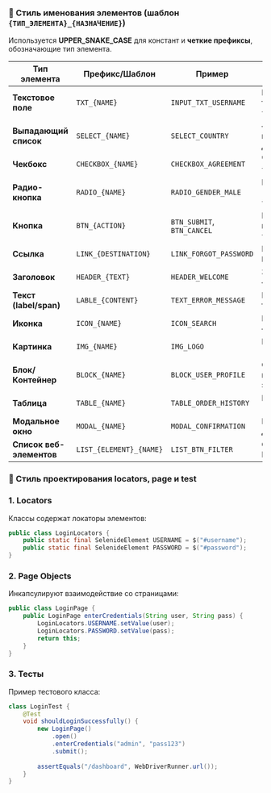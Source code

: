 
### **📌 Стиль именования элементов (шаблон `{ТИП_ЭЛЕМЕНТА}_{НАЗНАЧЕНИЕ}`)**  
Используется **UPPER_SNAKE_CASE** для констант и **четкие префиксы**, обозначающие тип элемента.  

| **Тип элемента**         | **Префикс/Шаблон**      | **Пример**                 | **Описание**                                |
|--------------------------|-------------------------|----------------------------|---------------------------------------------|
| **Текстовое поле**       | `TXT_{NAME}`            | `INPUT_TXT_USERNAME`       | Поле ввода текста (`<input type="text">`)   |
| **Выпадающий список**    | `SELECT_{NAME}`         | `SELECT_COUNTRY`           | `<select>` или кастомный дропдаун           |
| **Чекбокс**              | `CHECKBOX_{NAME}`       | `CHECKBOX_AGREEMENT`       | Чекбокс (`<input type="checkbox">`)         |
| **Радио-кнопка**         | `RADIO_{NAME}`          | `RADIO_GENDER_MALE`        | Радиокнопка (`<input type="radio">`)        |
| **Кнопка**               | `BTN_{ACTION}`          | `BTN_SUBMIT`, `BTN_CANCEL` | Кнопка (`<button>` или `<input type="button">`) |
| **Ссылка**               | `LINK_{DESTINATION}`    | `LINK_FORGOT_PASSWORD`     | Гиперссылка (`<a href="">`)                 |
| **Заголовок**            | `HEADER_{TEXT}`         | `HEADER_WELCOME`           | Заголовок (`<h1>`, `<h2>`, etc.)            |
| **Текст (label/span)**   | `LABLE_{CONTENT}`       | `TEXT_ERROR_MESSAGE`       | Произвольный текст на странице              |
| **Иконка**               | `ICON_{NAME}`           | `ICON_SEARCH`              | Иконка (обычно `<svg>` или `<i>`)           |
| **Картинка**             | `IMG_{NAME}`            | `IMG_LOGO`                 | Изображение (`<img>`)                       |
| **Блок/Контейнер**       | `BLOCK_{NAME}`          | `BLOCK_USER_PROFILE`       | Обертка для группы элементов (`<div>`)      |
| **Таблица**              | `TABLE_{NAME}`          | `TABLE_ORDER_HISTORY`      | HTML-таблица (`<table>`)                    |
| **Модальное окно**       | `MODAL_{NAME}`          | `MODAL_CONFIRMATION`       | Попап/диалоговое окно                       |
| **Список веб-элементов** | `LIST_{ELEMENT}_{NAME}` | `LIST_BTN_FILTER`          | Объект ElementsCollection                   |

### **📌 Стиль проектирования locators, page и test**
### 1. Locators
Классы содержат локаторы элементов:
```java
public class LoginLocators {
    public static final SelenideElement USERNAME = $("#username");
    public static final SelenideElement PASSWORD = $("#password");
}
```

### 2. Page Objects
Инкапсулируют взаимодействие со страницами:
```java
public class LoginPage {
    public LoginPage enterCredentials(String user, String pass) {
        LoginLocators.USERNAME.setValue(user);
        LoginLocators.PASSWORD.setValue(pass);
        return this;
    }
}
```

### 3. Тесты
Пример тестового класса:
```java
class LoginTest {
    @Test
    void shouldLoginSuccessfully() {
        new LoginPage()
            .open()
            .enterCredentials("admin", "pass123")
            .submit();
        
        assertEquals("/dashboard", WebDriverRunner.url());
    }
}
```